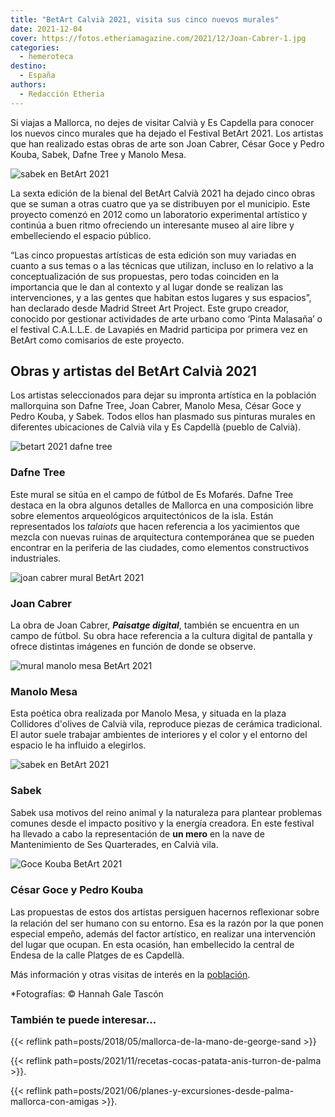 ```yaml
---
title: "BetArt Calvià 2021, visita sus cinco nuevos murales"
date: 2021-12-04
cover: https://fotos.etheriamagazine.com/2021/12/Joan-Cabrer-1.jpg
categories: 
  - hemeroteca
destino: 
  - España
authors: 
  - Redacción Etheria
---
```


Si viajas a Mallorca, no dejes de visitar Calvià y Es Capdella para conocer los nuevos 
cinco murales que ha dejado el Festival BetArt 2021. Los artistas que han realizado 
estas obras de arte son Joan Cabrer, César Goce y Pedro Kouba, Sabek, Dafne Tree y 
Manolo Mesa. 

![sabek en BetArt 2021](https://fotos.etheriamagazine.com/2021/12/Sabek-BetArt-2021.jpg "Mural de Sabek en BetArt 2021.")

La sexta edición de la bienal del BetArt Calvià 2021 ha dejado cinco obras que se suman 
a otras cuatro que ya se distribuyen por el municipio. Este proyecto comenzó en 2012 
como un laboratorio experimental artístico y continúa a buen ritmo ofreciendo un 
interesante museo al aire libre y embelleciendo el espacio público. 

“Las cinco propuestas artísticas de esta edición son muy variadas en cuanto a sus temas 
o a las técnicas que utilizan, incluso en lo relativo a la conceptualización de sus 
propuestas, pero todas coinciden en la importancia que le dan al contexto y al lugar 
donde se realizan las intervenciones, y a las gentes que habitan estos lugares y sus 
espacios”, han declarado desde Madrid Street Art Project. Este grupo creador, conocido 
por gestionar actividades de arte urbano como ‘Pinta Malasaña’ o el festival C.A.L.L.E. 
de Lavapiés en Madrid participa por primera vez en BetArt como comisarios de este 
proyecto. 

## Obras y artistas del BetArt Calvià 2021

Los artistas seleccionados para dejar su impronta artística en la población mallorquina 
son Dafne Tree, Joan Cabrer, Manolo Mesa, César Goce y Pedro Kouba, y Sabek. Todos ellos 
han plasmado sus pinturas murales en diferentes ubicaciones de Calvià vila y Es Capdellà 
(pueblo de Calvià). 

![betart 2021 dafne tree](https://fotos.etheriamagazine.com/2021/12/Dafne-Tree.jpg "Mural de Dafne Tree.")

### Dafne Tree

Este mural se sitúa en el campo de fútbol de Es Mofarés. Dafne Tree destaca en la obra 
algunos detalles de Mallorca en una composición libre sobre elementos arqueológicos 
arquitectónicos de la isla. Están representados los _talaiots_ que hacen referencia a 
los yacimientos que mezcla con nuevas ruinas de arquitectura contemporánea que se pueden 
encontrar en la periferia de las ciudades, como elementos constructivos industriales. 

![joan cabrer mural BetArt 2021](https://fotos.etheriamagazine.com/2021/12/Joan-Cabrer.jpg "Mural de Joan Cabrer en un campo de fútbol.")

### Joan Cabrer

La obra de Joan Cabrer, **_Paisatge digital_**, también se encuentra en un campo de 
fútbol. Su obra hace referencia a la cultura digital de pantalla y ofrece distintas 
imágenes en función de donde se observe. 

![mural manolo mesa BetArt 2021](https://fotos.etheriamagazine.com/2021/12/Manolo-Mesa.jpg "Mural de Manolo Mesa en BetArt 2021.")

### Manolo Mesa

Esta poética obra realizada por Manolo Mesa, y situada en la plaza Collidores d'olives 
de Calvià vila, reproduce piezas de cerámica tradicional. El autor suele trabajar 
ambientes de interiores y el color y el entorno del espacio le ha influido a elegirlos. 

![sabek en BetArt 2021](https://fotos.etheriamagazine.com/2021/12/Sabek.jpg "Mural de Sabek en BetArt 2021.")

### Sabek

Sabek usa motivos del reino animal y la naturaleza para plantear problemas comunes desde 
el impacto positivo y la energía creadora. En este festival ha llevado a cabo la 
representación de **un mero** en la nave de Mantenimiento de Ses Quarterades, en Calvià 
vila. 

![Goce Kouba BetArt 2021](https://fotos.etheriamagazine.com/2021/12/Goce-Kouba.jpg "Mural de César Goce y Pedro Kouba en BetArt 2021.")

### César Goce y Pedro Kouba

Las propuestas de estos dos artistas persiguen hacernos reﬂexionar sobre la relación del 
ser humano con su entorno. Esa es la razón por la que ponen especial empeño, además del 
factor artístico, en realizar una intervención del lugar que ocupan. En esta ocasión, 
han embellecido la central de Endesa de la calle Platges de es Capdellà. 

Más información y otras visitas de interés en la [población](http://www.calvia.com/). 

\*Fotografías: © Hannah Gale Tascón 

### También te puede interesar...

{{< reflink path=posts/2018/05/mallorca-de-la-mano-de-george-sand >}} 

{{< reflink path=posts/2021/11/recetas-cocas-patata-anis-turron-de-palma >}}. 

{{< reflink path=posts/2021/06/planes-y-excursiones-desde-palma-mallorca-con-amigas >}}.
